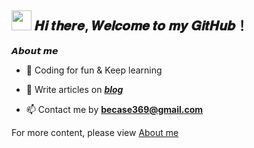 <h2 ><img src="https://cdn.jsdelivr.net/gh/dmego/images/img/Hi.gif" height="32" /> 𝑯𝒊 𝒕𝒉𝒆𝒓𝒆, 𝑾𝒆𝒍𝒄𝒐𝒎𝒆 𝒕𝒐 𝒎𝒚 𝑮𝒊𝒕𝑯𝒖𝒃！</h2>

**𝘼𝙗𝙤𝙪𝙩 𝙢𝙚**

- 🌱 Coding for fun & Keep learning

- 📝 Write articles on _**[blog](https://blog.becase.top)**_

- 📫 Contact me by **becase369@gmail.com**

For more content, please view [About me](https://becase.top/about-me_en)
